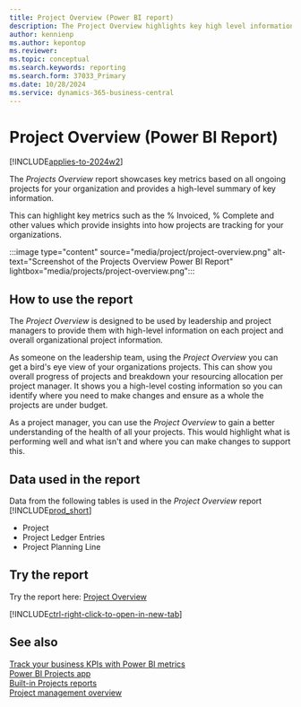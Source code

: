 ```yaml
---
title: Project Overview (Power BI report)
description: The Project Overview highlights key high level information for your organizations project activity.
author: kennienp
ms.author: kepontop
ms.reviewer: 
ms.topic: conceptual
ms.search.keywords: reporting
ms.search.form: 37033_Primary
ms.date: 10/28/2024
ms.service: dynamics-365-business-central
---
```


# Project Overview (Power BI Report)

[!INCLUDE[applies-to-2024w2](includes/applies-to-2024w2.md)]

The *Projects Overview* report showcases key metrics based on all ongoing projects for your organization and provides a high-level summary of key information. 

This can highlight key metrics such as the % Invoiced, % Complete and other values which provide insights into how projects are tracking for your organizations.

:::image type="content" source="media/project/project-overview.png" alt-text="Screenshot of the Projects Overview Power BI Report" lightbox="media/projects/project-overview.png":::


## How to use the report
The *Project Overview* is designed to be used by leadership and project managers to provide them with high-level information on each project and overall organizational project information.

As someone on the leadership team, using the *Project Overview* you can get a bird's eye view of your organizations projects. This can show you overall progress of projects and breakdown your resourcing allocation per project manager. It shows you a high-level costing information so you can identify where you need to make changes and ensure as a whole the projects are under budget.

As a project manager,  you can use the *Project Overview* to gain a better understanding of the health of all your projects. This would highlight what is performing well and what isn't and where you can make changes to support this.


<!-- ## Key Performance Indicators (KPIs)
The *Project Overview* reoprt includes the following KPIs:
- [**% Complete**](###)
- [**% Invoiced**](###)
- [**Realization %**](###)
- [**Actual Profit**](####)
- [**Actual Profit Margin %**](####)
- [**Actual (Total Cost)**](####)
- [**Budget (Total Cost)**](####)
- [**Project Count**](####)

Click on the link for a KPI to learn more about what it means, how it is calculated, and what data was used in the calculations. 

[!INCLUDE[powerbi-tip-track-kpis](includes/powerbi-tip-track-kpis.md)] -->


## Data used in the report
Data from the following tables is used in the *Project Overview* report [!INCLUDE[prod_short](includes/prod_short.md)]
- Project
- Project Ledger Entries
- Project Planning Line

## Try the report

Try the report here: [Project Overview](https://businesscentral.dynamics.com?page=37033)

[!INCLUDE[ctrl-right-click-to-open-in-new-tab](includes/ctrl-right-click-to-open-in-new-tab.md)]

## See also

[Track your business KPIs with Power BI metrics](track-kpis-with-power-bi-metrics.md)  
[Power BI Projects app](projects-powerbi-app.md)   
[Built-in Projects reports](project-reports.md)  
[Project management overview](projects-manage-projects.md)  